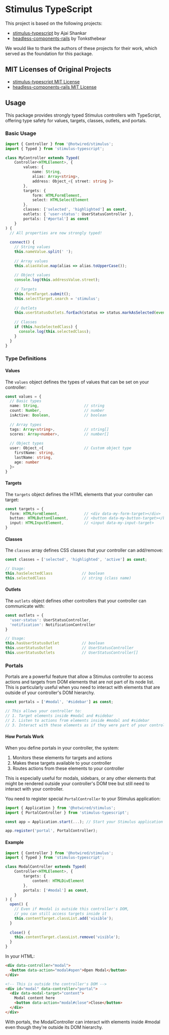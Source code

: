 # Stimulus TypeScript

This project is based on the following projects:

- [stimulus-typescript](https://github.com/ajaishankar/stimulus-typescript/tree/main) by Ajai Shankar
- [headless-components-rails](https://github.com/Tonksthebear/headless-components-rails) by Tonksthebear

We would like to thank the authors of these projects for their work, which served as the foundation for this package.

## MIT Licenses of Original Projects

- [stimulus-typescript MIT License](https://github.com/ajaishankar/stimulus-typescript/tree/main?tab=MIT-1-ov-file)
- [headless-components-rails MIT License](https://github.com/Tonksthebear/headless-components-rails?tab=MIT-1-ov-file)

## Usage

This package provides strongly typed Stimulus controllers with TypeScript, offering type safety for values, targets, classes, outlets, and portals.

### Basic Usage

```typescript
import { Controller } from '@hotwired/stimulus';
import { Typed } from 'stimulus-typescript';

class MyController extends Typed(
    Controller<HTMLElement>, {
        values: {
            name: String,
            alias: Array<string>,
            address: Object_<{ street: string }>
        },
        targets: {
            form: HTMLFormElement,
            select: HTMLSelectElement
        },
        classes: ['selected', 'highlighted'] as const,
        outlets: { 'user-status': UserStatusController },
        portals: ['#portal'] as const
    }
) {
  // All properties are now strongly typed!
  
  connect() {
    // String values
    this.nameValue.split(' ');
    
    // Array values
    this.aliasValue.map(alias => alias.toUpperCase());
    
    // Object values
    console.log(this.addressValue.street);
    
    // Targets
    this.formTarget.submit();
    this.selectTarget.search = 'stimulus';
    
    // Outlets
    this.userStatusOutlets.forEach(status => status.markAsSelected(event));
    
    // Classes
    if (this.hasSelectedClass) {
      console.log(this.selectedClass);
    }
  }
}
```

### Type Definitions

#### Values

The `values` object defines the types of values that can be set on your controller:

```typescript
const values = {
  // Basic types
  name: String,                    // string
  count: Number,                   // number
  isActive: Boolean,               // boolean
  
  // Array types
  tags: Array<string>,             // string[]
  scores: Array<number>,           // number[]
  
  // Object types
  user: Object_<{                  // Custom object type
    firstName: string,
    lastName: string,
    age: number
  }>
}
```

#### Targets

The `targets` object defines the HTML elements that your controller can target:

```typescript
const targets = {
  form: HTMLFormElement,           // <div data-my-form-target></div>
  button: HTMLButtonElement,       // <button data-my-button-target></button>
  input: HTMLInputElement,         // <input data-my-input-target>
}
```

#### Classes

The `classes` array defines CSS classes that your controller can add/remove:

```typescript
const classes = ['selected', 'highlighted', 'active'] as const;

// Usage:
this.hasSelectedClass             // boolean
this.selectedClass                // string (class name)
```

#### Outlets

The `outlets` object defines other controllers that your controller can communicate with:

```typescript
const outlets = {
  'user-status': UserStatusController,
  'notification': NotificationController
}

// Usage:
this.hasUserStatusOutlet          // boolean
this.userStatusOutlet             // UserStatusController
this.userStatusOutlets            // UserStatusController[]
```

### Portals

Portals are a powerful feature that allow a Stimulus controller to access actions and targets from DOM elements that are not part of its node list. This is particularly useful when you need to interact with elements that are outside of your controller's DOM hierarchy.

```typescript
const portals = ['#modal', '#sidebar'] as const;

// This allows your controller to:
// 1. Target elements inside #modal and #sidebar
// 2. Listen to actions from elements inside #modal and #sidebar
// 3. Interact with these elements as if they were part of your controller's DOM
```

#### How Portals Work

When you define portals in your controller, the system:

1. Monitors these elements for targets and actions
2. Makes these targets available to your controller
3. Routes actions from these elements to your controller

This is especially useful for modals, sidebars, or any other elements that might be rendered outside your controller's DOM tree but still need to interact with your controller.

You need to register special `PortalController` to your Stimulus application:
```typescript
import { Application } from '@hotwired/stimulus';
import { PortalController } from 'stimulus-typescript';

const app = Application.start(...); // Start your Stimulus application

app.register('portal', PortalController);
```

#### Example

```typescript
import { Controller } from '@hotwired/stimulus';
import { Typed } from 'stimulus-typescript';

class ModalController extends Typed(
    Controller<HTMLElement>, {
        targets: {
            content: HTMLDivElement
        },
        portals: ['#modal'] as const,
    }
) {
  open() {
    // Even if #modal is outside this controller's DOM,
    // you can still access targets inside it
    this.contentTarget.classList.add('visible');
  }
  
  close() {
    this.contentTarget.classList.remove('visible');
  }
}
```

In your HTML:

```html
<div data-controller="modal">
  <button data-action="modal#open">Open Modal</button>
</div>

<!-- This is outside the controller's DOM -->
<div id="modal" data-controller="portal">
  <div data-modal-target="content">
    Modal content here
    <button data-action="modal#close">Close</button>
  </div>
</div>
```

With portals, the ModalController can interact with elements inside #modal even though they're outside its DOM hierarchy.

